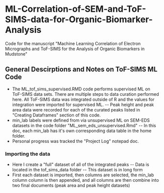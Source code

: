 # ML-Correlation-of-SEM-and-ToF-SIMS-data-for-Organic-Biomarker-Analysis
Code for the manuscript "Machine Learning Correlation of Electron Micrographs and ToF-SIMS  for the Analysis of Organic Biomarkers in Mudstone"

## General Descirptions and Notes on ToF-SIMS ML Code

- The ML_tof_sims_supervised.RMD code performs supervised ML on ToF-SIMS data sets. There are multiple steps to data curation performed here. All ToF-SIMS data was integrated outside of R and the values for integration were imported for supervised ML. 
-- Peak height and peak area data were recorded for each of the curated peaks listed in "Creating Dataframes" section of this code.  
- min_lab labels were defined from via unsupervised ML on SEM-EDS datasets in the code folder "ML_sem_eds_unsupervised.Rmd"
-- In this doc, each min_lab has it's own corresponding data table in the home folder. 
- Personal progress was tracked the "Project Log" notepad doc. 

### Importing the data

- Here I create a "full" dataset of all of the integrated peaks
-- Data is located in the tof_sims_data folder
-- This dataset is in long form
-  First each dataset is imported, then columns are selected, the min_lab column column is then appended, and all columns are then combine into two final documents (peak area and peak height datasets)
